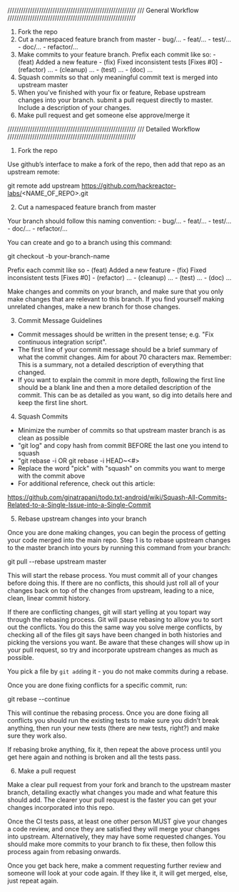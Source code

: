/////////////////////////////////////////////////////////
/// General Workflow
/////////////////////////////////////////////////////////

  1. Fork the repo
  2. Cut a namespaced feature branch from master
    - bug/...
    - feat/...
    - test/...
    - doc/...
    - refactor/...
  3. Make commits to your feature branch. Prefix each commit like so:
    - (feat) Added a new feature
    - (fix) Fixed inconsistent tests [Fixes #0]
    - (refactor) ...
    - (cleanup) ...
    - (test) ...
    - (doc) ...
  4. Squash commits so that only meaningful commit text is merged into upstream master
  5. When you've finished with your fix or feature, Rebase upstream changes into your branch. submit a pull request
     directly to master. Include a description of your changes.
  6. Make pull request and get someone else approve/merge it


/////////////////////////////////////////////////////////
/// Detailed Workflow
/////////////////////////////////////////////////////////

1) Fork the repo

  Use github’s interface to make a fork of the repo, then add that repo as an upstream remote:

  git remote add upstream https://github.com/hackreactor-labs/<NAME_OF_REPO>.git


2) Cut a namespaced feature branch from master

  Your branch should follow this naming convention:
    - bug/...
    - feat/...
    - test/...
    - doc/...
    - refactor/...

  You can create and go to a branch using this command:

  git checkout -b your-branch-name

  Prefix each commit like so
    - (feat) Added a new feature
    - (fix) Fixed inconsistent tests [Fixes #0]
    - (refactor) ...
    - (cleanup) ...
    - (test) ...
    - (doc) ...

  Make changes and commits on your branch, and make sure that you
  only make changes that are relevant to this branch. If you find
  yourself making unrelated changes, make a new branch for those
  changes.


3) Commit Message Guidelines

  - Commit messages should be written in the present tense; e.g. "Fix continuous
    integration script".
  - The first line of your commit message should be a brief summary of what the
    commit changes. Aim for about 70 characters max. Remember: This is a summary,
    not a detailed description of everything that changed.
  - If you want to explain the commit in more depth, following the first line should
    be a blank line and then a more detailed description of the commit. This can be
    as detailed as you want, so dig into details here and keep the first line short.


4) Squash Commits

  - Minimize the number of commits so that upstream master branch is as clean as possible
  - "git log" and copy hash from commit BEFORE the last one you intend to squash
  - "git rebase -i <paste hash> OR git rebase -i HEAD~<#>
  - Replace the word "pick" with "squash" on commits you want to merge with the commit above
  - For additional reference, check out this article:

  https://github.com/ginatrapani/todo.txt-android/wiki/Squash-All-Commits-Related-to-a-Single-Issue-into-a-Single-Commit


5) Rebase upstream changes into your branch

  Once you are done making changes, you can begin the process of getting
  your code merged into the main repo. Step 1 is to rebase upstream
  changes to the master branch into yours by running this command
  from your branch:

  git pull --rebase upstream master 

  This will start the rebase process. You must commit all of your changes
  before doing this. If there are no conflicts, this should just roll all
  of your changes back on top of the changes from upstream, leading to a
  nice, clean, linear commit history.

  If there are conflicting changes, git will start yelling at you topart way
  through the rebasing process. Git will pause rebasing to allow you to sort
  out the conflicts. You do this the same way you solve merge conflicts,
  by checking all of the files git says have been changed in both histories
  and picking the versions you want. Be aware that these changes will show
  up in your pull request, so try and incorporate upstream changes as much
  as possible.

  You pick a file by `git add`ing it - you do not make commits during a
  rebase.

  Once you are done fixing conflicts for a specific commit, run:

  git rebase --continue

  This will continue the rebasing process. Once you are done fixing all
  conflicts you should run the existing tests to make sure you didn’t break
  anything, then run your new tests (there are new tests, right?) and
  make sure they work also.

  If rebasing broke anything, fix it, then repeat the above process until
  you get here again and nothing is broken and all the tests pass.


6) Make a pull request

  Make a clear pull request from your fork and branch to the upstream master
  branch, detailing exactly what changes you made and what feature this
  should add. The clearer your pull request is the faster you can get
  your changes incorporated into this repo.

  Once the CI tests pass, at least one other person MUST give your changes a code review, and once
  they are satisfied they will merge your changes into upstream. Alternatively,
  they may have some requested changes. You should make more commits to your
  branch to fix these, then follow this process again from rebasing onwards.

  Once you get back here, make a comment requesting further review and
  someone will look at your code again. If they like it, it will get merged,
  else, just repeat again.